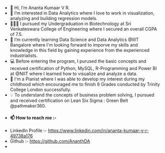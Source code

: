- 👋 Hi, I’m Ananta Kumaar V R.
- 👀 I’m interested in Data Analytics where I love to work in visualization, analyzing and building regression models.
- 👨🏻‍🎓 I pursued my Undergraduation in Biotechnology at Sri Venkateswara College of Engineering where I secured an overall CGPA of 7.5.
- 🌱 I’m currently learning Data Science and Data Analytics @IIIT Bangalore where I'm looking forward to imporve my skills and knowledge in this field by gaining experience from the experienced industrialists.
- 💻 Before entering the program, I purused the basic concepts and received certification of Python, MySQL, R-Programming and Power BI at @NIIT where I learned how to visualize and analyze a data.
- 🎹 I'm a Pianist where I was able to develop my interest during my childhood which encouraged me to finish 8 Grades conducted by Trinity College London successfully.
- 💡  To understand the concepts of business problem solving, I pursued and received certification on Lean Six Sigma : Green Belt @pathmaker360. 
-  #### 📫 How to reach me :-
- LinkedIn Profile :-
https://www.linkedin.com/in/ananta-kumaar-v-r-49738a176
- Github :-
https://github.com/AnanthDA
- 


<!---
AnanthDA/AnanthDA is a ✨ special ✨ repository because its `README.md` (this file) appears on your GitHub profile.
You can click the Preview link to take a look at your changes.
--->
